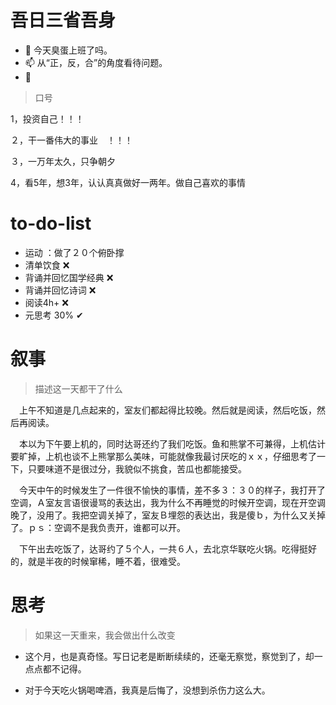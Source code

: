 

# 吾日三省吾身

- 🌱  今天臭蛋上班了吗。
- 📫  从“正，反，合”的角度看待问题。
- 💬  



> 口号

1，投资自己！！！

２，干一番伟大的事业　！！！

３，一万年太久，只争朝夕

4，看5年，想3年，认认真真做好一两年。做自己喜欢的事情

# to-do-list

- 运动 ：做了２０个俯卧撑
- 清单饮食 ❌ 
- 背诵并回忆国学经典 ❌ 
- 背诵并回忆诗词 ❌
- 阅读4h+ ❌  
- 元思考 30% ✔



# 叙事

> 描述这一天都干了什么

　上午不知道是几点起来的，室友们都起得比较晚。然后就是阅读，然后吃饭，然后再阅读。

　本以为下午要上机的，同时达哥还约了我们吃饭。鱼和熊掌不可兼得，上机估计要旷掉，上机也谈不上熊掌那么美味，可能就像我最讨厌吃的ｘｘ，仔细思考了一下，只要味道不是很过分，我貌似不挑食，苦瓜也都能接受。

　今天中午的时候发生了一件很不愉快的事情，差不多３：３０的样子，我打开了空调，Ａ室友言语很谩骂的表达出，我为什么不再睡觉的时候开空调，现在开空调晚了，没用了。我把空调关掉了，室友Ｂ埋怨的表达出，我是傻ｂ，为什么又关掉了。ｐｓ：空调不是我负责开，谁都可以开。

　下午出去吃饭了，达哥约了５个人，一共６人，去北京华联吃火锅。吃得挺好的，就是半夜的时候窜稀，睡不着，很难受。



# 思考

> 如果这一天重来，我会做出什么改变

- 这个月，也是真奇怪。写日记老是断断续续的，还毫无察觉，察觉到了，却一点点都不记得。

- 对于今天吃火锅喝啤酒，我真是后悔了，没想到杀伤力这么大。

